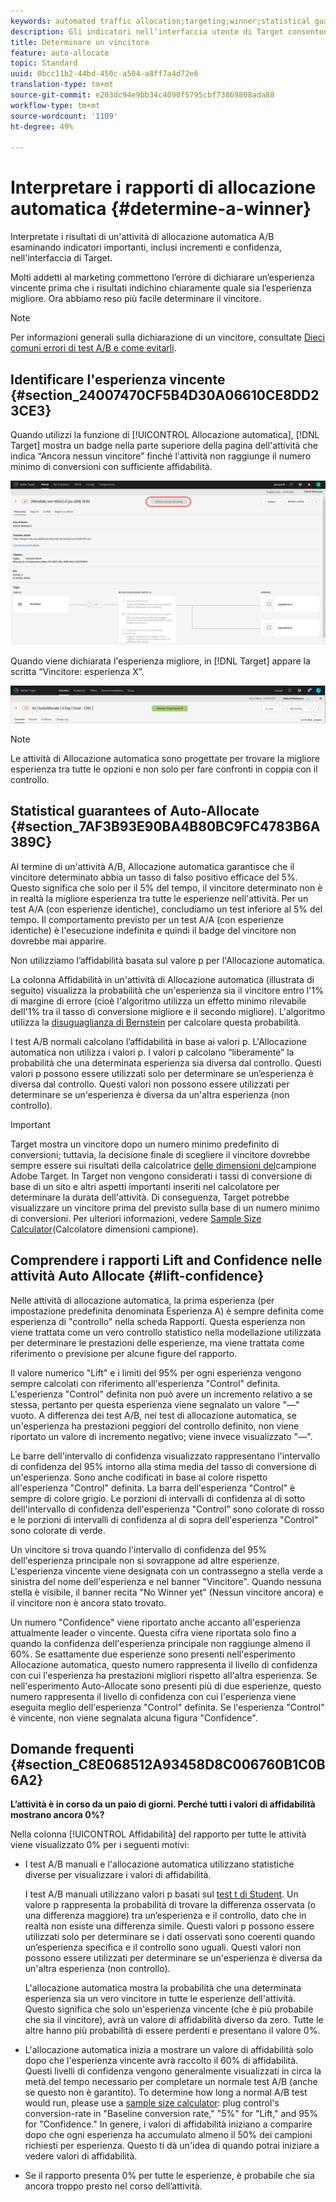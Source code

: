 ```yaml
---
keywords: automated traffic allocation;targeting;winner;statistical guarantee;confidence;determine winner;lift;confidence;default;default experience
description: Gli indicatori nell’interfaccia utente di Target consentono di determinare l’esperienza migliore in un’attività di allocazione automatica A/B.
title: Determinare un vincitore
feature: auto-allocate
topic: Standard
uuid: 0bcc11b2-44bd-450c-a504-a8ff7a4d72e6
translation-type: tm+mt
source-git-commit: e203dc94e9bb34c4090f5795cbf73869808ada88
workflow-type: tm+mt
source-wordcount: '1109'
ht-degree: 49%

---
```



# Interpretare i rapporti di allocazione automatica {#determine-a-winner}

Interpretate i risultati di un&#39;attività di allocazione automatica A/B esaminando indicatori importanti, inclusi incrementi e confidenza, nell&#39;interfaccia di Target.

Molti addetti al marketing commettono l’errore di dichiarare un’esperienza vincente prima che i risultati indichino chiaramente quale sia l’esperienza migliore. Ora abbiamo reso più facile determinare il vincitore.

>[!NOTE]
>
>Per informazioni generali sulla dichiarazione di un vincitore, consultate [Dieci comuni errori di test A/B e come evitarli](/help/c-activities/t-test-ab/common-ab-testing-pitfalls.md).

## Identificare l&#39;esperienza vincente {#section_24007470CF5B4D30A06610CE8DD23CE3}

Quando utilizzi la funzione di [!UICONTROL Allocazione automatica], [!DNL Target] mostra un badge nella parte superiore della pagina dell&#39;attività che indica “Ancora nessun vincitore” finché l&#39;attività non raggiunge il numero minimo di conversioni con sufficiente affidabilità.

![Indicatore Nessun vincitore](/help/c-activities/automated-traffic-allocation/assets/no-winner.png)

Quando viene dichiarata l&#39;esperienza migliore, in [!DNL Target] appare la scritta “Vincitore: esperienza X”.

![](assets/winner.png)

>[!NOTE]
>
>Le attività di Allocazione automatica sono progettate per trovare la migliore esperienza tra tutte le opzioni e non solo per fare confronti in coppia con il controllo.

## Statistical guarantees of Auto-Allocate {#section_7AF3B93E90BA4B80BC9FC4783B6A389C}

Al termine di un&#39;attività A/B, Allocazione automatica garantisce che il vincitore determinato abbia un tasso di falso positivo efficace del 5%. Questo significa che solo per il 5% del tempo, il vincitore determinato non è in realtà la migliore esperienza tra tutte le esperienze nell&#39;attività. Per un test A/A (con esperienze identiche), concludiamo un test inferiore al 5% del tempo. Il comportamento previsto per un test A/A (con esperienze identiche) è l&#39;esecuzione indefinita e quindi il badge del vincitore non dovrebbe mai apparire.

Non utilizziamo l’affidabilità basata sul valore p per l&#39;Allocazione automatica.

La colonna Affidabilità in un&#39;attività di Allocazione automatica (illustrata di seguito) visualizza la probabilità che un&#39;esperienza sia il vincitore entro l&#39;1% di margine di errore (cioè l&#39;algoritmo utilizza un effetto minimo rilevabile dell&#39;1% tra il tasso di conversione migliore e il secondo migliore). L&#39;algoritmo utilizza la [disuguaglianza di Bernstein](https://en.wikipedia.org/wiki/Bernstein_inequalities_(probability_theory)) per calcolare questa probabilità.

I test A/B normali calcolano l’affidabilità in base ai valori p. L&#39;Allocazione automatica non utilizza i valori p. I valori p calcolano “liberamente” la probabilità che una determinata esperienza sia diversa dal controllo. Questi valori p possono essere utilizzati solo per determinare se un’esperienza è diversa dal controllo. Questi valori non possono essere utilizzati per determinare se un&#39;esperienza è diversa da un&#39;altra esperienza (non controllo).

>[!IMPORTANT]
>
>Target mostra un vincitore dopo un numero minimo predefinito di conversioni; tuttavia, la decisione finale di scegliere il vincitore dovrebbe sempre essere sui risultati della  calcolatrice [delle dimensioni del](https://docs.adobe.com/content/target-microsite/testcalculator.html)campione Adobe Target. In Target non vengono considerati i tassi di conversione di base di un sito e altri aspetti importanti inseriti nel calcolatore per determinare la durata dell&#39;attività. Di conseguenza, Target potrebbe visualizzare un vincitore prima del previsto sulla base di un numero minimo di conversioni. Per ulteriori informazioni, vedere [Sample Size Calculator](/help/c-activities/t-test-ab/sample-size-determination.md#section_6B8725BD704C4AFE939EF2A6B6E834E6)(Calcolatore dimensioni campione).

## Comprendere i rapporti Lift and Confidence nelle attività Auto Allocate {#lift-confidence}

Nelle attività di allocazione automatica, la prima esperienza (per impostazione predefinita denominata Esperienza A) è sempre definita come esperienza di &quot;controllo&quot; nella scheda Rapporti. Questa esperienza non viene trattata come un vero controllo statistico nella modellazione utilizzata per determinare le prestazioni delle esperienze, ma viene trattata come riferimento o previsione per alcune figure del rapporto.

Il valore numerico &quot;Lift&quot; e i limiti del 95% per ogni esperienza vengono sempre calcolati con riferimento all&#39;esperienza &quot;Control&quot; definita. L&#39;esperienza &quot;Control&quot; definita non può avere un incremento relativo a se stessa, pertanto per questa esperienza viene segnalato un valore &quot;—&quot; vuoto. A differenza dei test A/B, nei test di allocazione automatica, se un&#39;esperienza ha prestazioni peggiori del controllo definito, non viene riportato un valore di incremento negativo; viene invece visualizzato &quot;—&quot;.

Le barre dell&#39;intervallo di confidenza visualizzato rappresentano l&#39;intervallo di confidenza del 95% intorno alla stima media del tasso di conversione di un&#39;esperienza. Sono anche codificati in base al colore rispetto all&#39;esperienza &quot;Control&quot; definita. La barra dell&#39;esperienza &quot;Control&quot; è sempre di colore grigio. Le porzioni di intervalli di confidenza al di sotto dell&#39;intervallo di confidenza dell&#39;esperienza &quot;Control&quot; sono colorate di rosso e le porzioni di intervalli di confidenza al di sopra dell&#39;esperienza &quot;Control&quot; sono colorate di verde.

Un vincitore si trova quando l&#39;intervallo di confidenza del 95% dell&#39;esperienza principale non si sovrappone ad altre esperienze. L&#39;esperienza vincente viene designata con un contrassegno a stella verde a sinistra del nome dell&#39;esperienza e nel banner &quot;Vincitore&quot;. Quando nessuna stella è visibile, il banner recita &quot;No Winner yet&quot; (Nessun vincitore ancora) e il vincitore non è ancora stato trovato.

Un numero &quot;Confidence&quot; viene riportato anche accanto all&#39;esperienza attualmente leader o vincente. Questa cifra viene riportata solo fino a quando la confidenza dell&#39;esperienza principale non raggiunge almeno il 60%. Se esattamente due esperienze sono presenti nell&#39;esperimento Allocazione automatica, questo numero rappresenta il livello di confidenza con cui l&#39;esperienza ha prestazioni migliori rispetto all&#39;altra esperienza. Se nell&#39;esperimento Auto-Allocate sono presenti più di due esperienze, questo numero rappresenta il livello di confidenza con cui l&#39;esperienza viene eseguita meglio dell&#39;esperienza &quot;Control&quot; definita. Se l&#39;esperienza &quot;Control&quot; è vincente, non viene segnalata alcuna figura &quot;Confidence&quot;.

## Domande frequenti {#section_C8E068512A93458D8C006760B1C0B6A2}

**L’attività è in corso da un paio di giorni. Perché tutti i valori di affidabilità mostrano ancora 0%?**

Nella colonna [!UICONTROL Affidabilità] del rapporto per tutte le attività viene visualizzato 0% per i seguenti motivi:

* I test A/B manuali e l&#39;allocazione automatica utilizzano statistiche diverse per visualizzare i valori di affidabilità.

   I test A/B manuali utilizzano valori p basati sul [test t di Student](https://en.wikipedia.org/wiki/Student%27s_t-test). Un valore p rappresenta la probabilità di trovare la differenza osservata (o una differenza maggiore) tra un’esperienza e il controllo, dato che in realtà non esiste una differenza simile. Questi valori p possono essere utilizzati solo per determinare se i dati osservati sono coerenti quando un’esperienza specifica e il controllo sono uguali. Questi valori non possono essere utilizzati per determinare se un&#39;esperienza è diversa da un&#39;altra esperienza (non controllo).

   L&#39;allocazione automatica mostra la probabilità che una determinata esperienza sia un vero vincitore in tutte le esperienze dell&#39;attività. Questo significa che solo un&#39;esperienza vincente (che è più probabile che sia il vincitore), avrà un valore di affidabilità diverso da zero. Tutte le altre hanno più probabilità di essere perdenti e presentano il valore 0%.

* L&#39;allocazione automatica inizia a mostrare un valore di affidabilità solo dopo che l&#39;esperienza vincente avrà raccolto il 60% di affidabilità. Questi livelli di confidenza vengono generalmente visualizzati in circa la metà del tempo necessario per completare un normale test A/B (anche se questo non è garantito). To determine how long a normal A/B test would run, please use a [sample size calculator](https://docs.adobe.com/content/target-microsite/testcalculator.html): plug control&#39;s conversion-rate in &quot;Baseline conversion rate,&quot; &quot;5%&quot; for &quot;Lift,&quot; and 95% for &quot;Confidence.&quot; In genere, i valori di affidabilità iniziano a comparire dopo che ogni esperienza ha accumulato almeno il 50% dei campioni richiesti per esperienza. Questo ti dà un&#39;idea di quando potrai iniziare a vedere valori di affidabilità.
* Se il rapporto presenta 0% per tutte le esperienze, è probabile che sia ancora troppo presto nel corso dell’attività.

